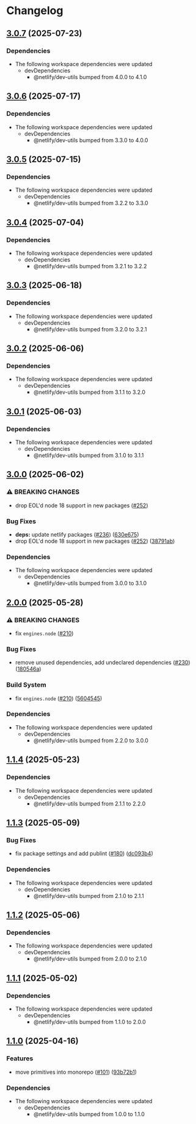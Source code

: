 # Changelog

## [3.0.7](https://github.com/netlify/primitives/compare/redirects-v3.0.6...redirects-v3.0.7) (2025-07-23)


### Dependencies

* The following workspace dependencies were updated
  * devDependencies
    * @netlify/dev-utils bumped from 4.0.0 to 4.1.0

## [3.0.6](https://github.com/netlify/primitives/compare/redirects-v3.0.5...redirects-v3.0.6) (2025-07-17)


### Dependencies

* The following workspace dependencies were updated
  * devDependencies
    * @netlify/dev-utils bumped from 3.3.0 to 4.0.0

## [3.0.5](https://github.com/netlify/primitives/compare/redirects-v3.0.4...redirects-v3.0.5) (2025-07-15)


### Dependencies

* The following workspace dependencies were updated
  * devDependencies
    * @netlify/dev-utils bumped from 3.2.2 to 3.3.0

## [3.0.4](https://github.com/netlify/primitives/compare/redirects-v3.0.3...redirects-v3.0.4) (2025-07-04)


### Dependencies

* The following workspace dependencies were updated
  * devDependencies
    * @netlify/dev-utils bumped from 3.2.1 to 3.2.2

## [3.0.3](https://github.com/netlify/primitives/compare/redirects-v3.0.2...redirects-v3.0.3) (2025-06-18)


### Dependencies

* The following workspace dependencies were updated
  * devDependencies
    * @netlify/dev-utils bumped from 3.2.0 to 3.2.1

## [3.0.2](https://github.com/netlify/primitives/compare/redirects-v3.0.1...redirects-v3.0.2) (2025-06-06)


### Dependencies

* The following workspace dependencies were updated
  * devDependencies
    * @netlify/dev-utils bumped from 3.1.1 to 3.2.0

## [3.0.1](https://github.com/netlify/primitives/compare/redirects-v3.0.0...redirects-v3.0.1) (2025-06-03)


### Dependencies

* The following workspace dependencies were updated
  * devDependencies
    * @netlify/dev-utils bumped from 3.1.0 to 3.1.1

## [3.0.0](https://github.com/netlify/primitives/compare/redirects-v2.0.0...redirects-v3.0.0) (2025-06-02)


### ⚠ BREAKING CHANGES

* drop EOL'd node 18 support in new packages ([#252](https://github.com/netlify/primitives/issues/252))

### Bug Fixes

* **deps:** update netlify packages ([#236](https://github.com/netlify/primitives/issues/236)) ([630e675](https://github.com/netlify/primitives/commit/630e675822ece3d4bca58673b0a899f5a6c06bd9))
* drop EOL'd node 18 support in new packages ([#252](https://github.com/netlify/primitives/issues/252)) ([38791ab](https://github.com/netlify/primitives/commit/38791ab91dcbf1f05093ba123eaccdf960a2d6e7))


### Dependencies

* The following workspace dependencies were updated
  * devDependencies
    * @netlify/dev-utils bumped from 3.0.0 to 3.1.0

## [2.0.0](https://github.com/netlify/primitives/compare/redirects-v1.1.4...redirects-v2.0.0) (2025-05-28)


### ⚠ BREAKING CHANGES

* fix `engines.node` ([#210](https://github.com/netlify/primitives/issues/210))

### Bug Fixes

* remove unused dependencies, add undeclared dependencies ([#230](https://github.com/netlify/primitives/issues/230)) ([180546a](https://github.com/netlify/primitives/commit/180546aa03b569000ed52cafb07014e9a4c76a1a))


### Build System

* fix `engines.node` ([#210](https://github.com/netlify/primitives/issues/210)) ([5604545](https://github.com/netlify/primitives/commit/56045450d0f6c24988a8956c1946209bda4502bc))


### Dependencies

* The following workspace dependencies were updated
  * devDependencies
    * @netlify/dev-utils bumped from 2.2.0 to 3.0.0

## [1.1.4](https://github.com/netlify/primitives/compare/redirects-v1.1.3...redirects-v1.1.4) (2025-05-23)


### Dependencies

* The following workspace dependencies were updated
  * devDependencies
    * @netlify/dev-utils bumped from 2.1.1 to 2.2.0

## [1.1.3](https://github.com/netlify/primitives/compare/redirects-v1.1.2...redirects-v1.1.3) (2025-05-09)


### Bug Fixes

* fix package settings and add publint ([#180](https://github.com/netlify/primitives/issues/180)) ([dc093b4](https://github.com/netlify/primitives/commit/dc093b4bece80c79b73981602033e60497f87aa4))


### Dependencies

* The following workspace dependencies were updated
  * devDependencies
    * @netlify/dev-utils bumped from 2.1.0 to 2.1.1

## [1.1.2](https://github.com/netlify/primitives/compare/redirects-v1.1.1...redirects-v1.1.2) (2025-05-06)


### Dependencies

* The following workspace dependencies were updated
  * devDependencies
    * @netlify/dev-utils bumped from 2.0.0 to 2.1.0

## [1.1.1](https://github.com/netlify/primitives/compare/redirects-v1.1.0...redirects-v1.1.1) (2025-05-02)


### Dependencies

* The following workspace dependencies were updated
  * devDependencies
    * @netlify/dev-utils bumped from 1.1.0 to 2.0.0

## [1.1.0](https://github.com/netlify/primitives/compare/redirects-v1.0.0...redirects-v1.1.0) (2025-04-16)


### Features

* move primitives into monorepo ([#101](https://github.com/netlify/primitives/issues/101)) ([93b72b1](https://github.com/netlify/primitives/commit/93b72b1364022e45cbd87814dc6aa235f1e1c83e))


### Dependencies

* The following workspace dependencies were updated
  * devDependencies
    * @netlify/dev-utils bumped from 1.0.0 to 1.1.0
